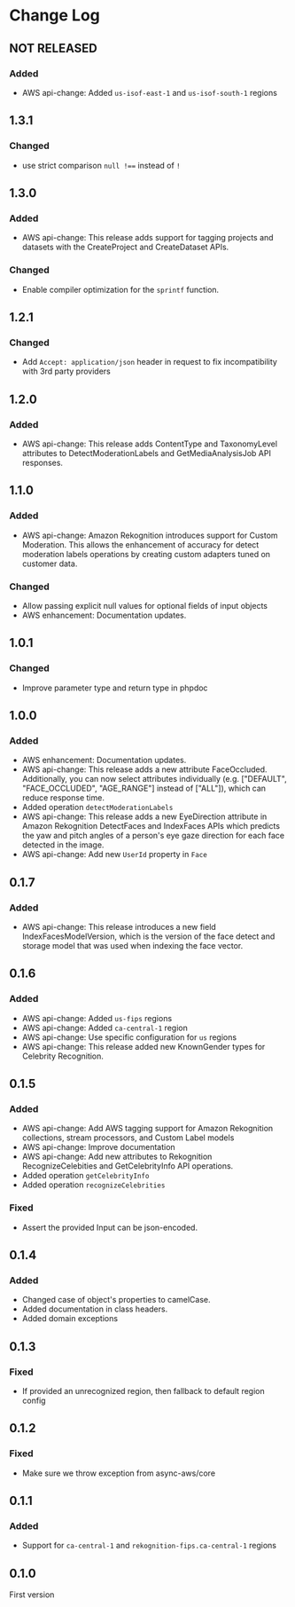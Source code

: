 # Change Log

## NOT RELEASED

### Added

- AWS api-change: Added `us-isof-east-1`  and `us-isof-south-1` regions

## 1.3.1

### Changed

- use strict comparison `null !==` instead of `!`

## 1.3.0

### Added

- AWS api-change: This release adds support for tagging projects and datasets with the CreateProject and CreateDataset APIs.

### Changed

- Enable compiler optimization for the `sprintf` function.

## 1.2.1

### Changed

- Add `Accept: application/json` header in request to fix incompatibility with 3rd party providers

## 1.2.0

### Added

- AWS api-change: This release adds ContentType and TaxonomyLevel attributes to DetectModerationLabels and GetMediaAnalysisJob API responses.

## 1.1.0

### Added

- AWS api-change: Amazon Rekognition introduces support for Custom Moderation. This allows the enhancement of accuracy for detect moderation labels operations by creating custom adapters tuned on customer data.

### Changed

- Allow passing explicit null values for optional fields of input objects
- AWS enhancement: Documentation updates.

## 1.0.1

### Changed

- Improve parameter type and return type in phpdoc

## 1.0.0

### Added

- AWS enhancement: Documentation updates.
- AWS api-change: This release adds a new attribute FaceOccluded. Additionally, you can now select attributes individually (e.g. ["DEFAULT", "FACE_OCCLUDED", "AGE_RANGE"] instead of ["ALL"]), which can reduce response time.
- Added operation `detectModerationLabels`
- AWS api-change: This release adds a new EyeDirection attribute in Amazon Rekognition DetectFaces and IndexFaces APIs which predicts the yaw and pitch angles of a person's eye gaze direction for each face detected in the image.
- AWS api-change: Add new `UserId` property in `Face`

## 0.1.7

### Added

- AWS api-change: This release introduces a new field IndexFacesModelVersion, which is the version of the face detect and storage model that was used when indexing the face vector.

## 0.1.6

### Added

- AWS api-change: Added `us-fips` regions
- AWS api-change: Added `ca-central-1` region
- AWS api-change: Use specific configuration for `us` regions
- AWS api-change: This release added new KnownGender types for Celebrity Recognition.

## 0.1.5

### Added

- AWS api-change: Add AWS tagging support for Amazon Rekognition collections, stream processors, and Custom Label models
- AWS api-change: Improve documentation
- AWS api-change: Add new attributes to Rekognition RecognizeCelebities and GetCelebrityInfo API operations.
- Added operation `getCelebrityInfo`
- Added operation `recognizeCelebrities`

### Fixed

- Assert the provided Input can be json-encoded.

## 0.1.4

### Added

- Changed case of object's properties to camelCase.
- Added documentation in class headers.
- Added domain exceptions

## 0.1.3

### Fixed

- If provided an unrecognized region, then fallback to default region config

## 0.1.2

### Fixed

- Make sure we throw exception from async-aws/core

## 0.1.1

### Added

- Support for `ca-central-1` and `rekognition-fips.ca-central-1` regions

## 0.1.0

First version
